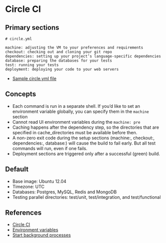 # Circle CI

## Primary sections

    # circle.yml

    machine: adjusting the VM to your preferences and requirements
    checkout: checking out and cloning your git repo
    dependencies: setting up your project’s language-specific dependencies
    database: preparing the databases for your tests
    test: running your tests
    deployment: deploying your code to your web servers

* [Sample circle.yml file](https://circleci.com/docs/config-sample/)

## Concepts

* Each command is run in a separate shell. If you’d like to set an environment variable globally, you can specify them in the `machine` section
* Cannot read UI environment variables during the `machine: pre`
* Caching happens after the dependency step, so the directories that are specified in cache_directories must be available before then.
* A non-zero exit code during the setup sections (machine:, checkout:, dependencies:, database:) will cause the build to fail early. But all test commands will run, even if one fails.
* Deployment sections are triggered only after a successful (green) build.

## Default

* Base image: Ubuntu 12.04
* Timezone: UTC
* Databases: Postgres, MySQL, Redis and MongoDB
* Testing parallel directories: test/unit, test/integration, and test/functional

## References

* [Circle CI](https://circleci.com/)
* [Environment variables](https://circleci.com/docs/environment-variables/)
* [Start background processes](https://circleci.com/docs/background-process/)
